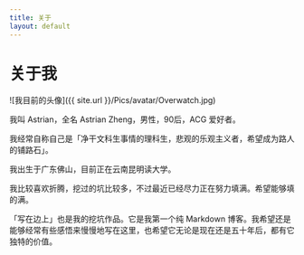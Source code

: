 ```yaml
---
title: 关于
layout: default
---
```


# 关于我

![我目前的头像]({{ site.url }}/Pics/avatar/Overwatch.jpg)

我叫 Astrian，全名 Astrian Zheng，男性，90后，ACG 爱好者。

我经常自称自己是「净干文科生事情的理科生，悲观的乐观主义者，希望成为路人的铺路石」。

我出生于广东佛山，目前正在云南昆明读大学。

我比较喜欢折腾，挖过的坑比较多，不过最近已经尽力正在努力填满。希望能够填的满。

「写在边上」也是我的挖坑作品。它是我第一个纯 Markdown 博客。我希望还是能够经常有些感悟来慢慢地写在这里，也希望它无论是现在还是五十年后，都有它独特的价值。